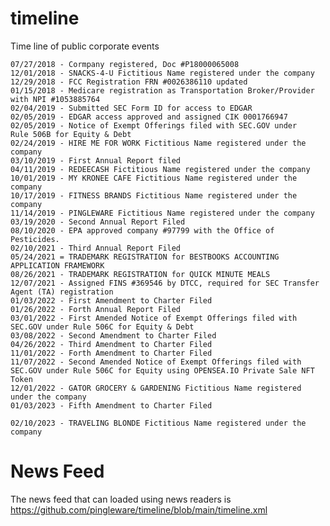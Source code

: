 # timeline

Time line of public corporate events

    07/27/2018 - Cormpany registered, Doc #P18000065008
    12/01/2018 - SNACKS-4-U Fictitious Name registered under the company
    12/29/2018 - FCC Registration FRN #0026386110 updated
    01/15/2018 - Medicare registration as Transportation Broker/Provider with NPI #1053885764
    02/04/2019 - Submitted SEC Form ID for access to EDGAR
    02/05/2019 - EDGAR access approved and assigned CIK 0001766947
    02/05/2019 - Notice of Exempt Offerings filed with SEC.GOV under    Rule 506B for Equity & Debt
    02/24/2019 - HIRE ME FOR WORK Fictitious Name registered under the company
    03/10/2019 - First Annual Report filed
    04/11/2019 - REDEECASH Fictitious Name registered under the company
    10/01/2019 - MY KRONEE CAFE Fictitious Name registered under the company
    10/17/2019 - FITNESS BRANDS Fictitious Name registered under the company
    11/14/2019 - PINGLEWARE Fictitious Name registered under the company
    03/19/2020 - Second Annual Report Filed
    08/10/2020 - EPA approved company #97799 with the Office of Pesticides.
    02/10/2021 - Third Annual Report Filed
    05/24/2021 = TRADEMARK REGISTRATION for BESTBOOKS ACCOUNTING APPLICATION FRAMEWORK
    08/26/2021 - TRADEMARK REGISTRATION for QUICK MINUTE MEALS
    12/07/2021 - Assigned FINS #369546 by DTCC, required for SEC Transfer Agent (TA) registration
    01/03/2022 - First Amendment to Charter Filed
    01/26/2022 - Forth Annual Report Filed
    03/01/2022 - First Amended Notice of Exempt Offerings filed with SEC.GOV under Rule 506C for Equity & Debt
    03/08/2022 - Second Amendment to Charter Filed
    04/26/2022 - Third Amendment to Charter Filed
    11/01/2022 - Forth Amendment to Charter Filed
    11/07/2022 - Second Amended Notice of Exempt Offerings filed with SEC.GOV under Rule 506C for Equity using OPENSEA.IO Private Sale NFT Token
    12/01/2022 - GATOR GROCERY & GARDENING Fictitious Name registered under the company
    01/03/2023 - Fifth Amendment to Charter Filed

    02/10/2023 - TRAVELING BLONDE Fictitious Name registered under the company

# News Feed

The news feed that can loaded using news readers is https://github.com/pingleware/timeline/blob/main/timeline.xml
